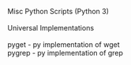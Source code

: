 Misc Python Scripts (Python 3)
<br>
<br>Universal Implementations
<br>
<br>pyget - py implementation of wget
<br>pygrep - py implementation of grep